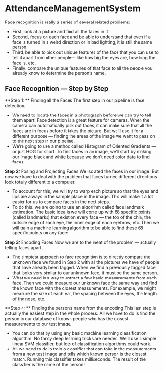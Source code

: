 # AttendanceManagementSystem
       
Face recognition is really a series of several related problems:
-	First, look at a picture and find all the faces in it
-	Second, focus on each face and be able to understand that even if a face is turned in a weird direction or in bad lighting, it is still the same person.
-	Third, be able to pick out unique features of the face that you can use to tell it apart from other people— like how big the eyes are, how long the face is, etc.
-	Finally, compare the unique features of that face to all the people you already know to determine the person’s name.


## Face Recognition — Step by Step
  **Step 1: ** Finding all the Faces
    The first step in our pipeline is face detection. 
-	We need to locate the faces in a photograph before we can try to tell them apart! Face detection is a great feature for cameras. When the camera can automatically pick out faces, it can make sure that all the faces are in focus before it takes the picture. But we’ll use it for a different purpose — finding the areas of the image we want to pass on to the next step in our pipeline.
-	 We’re going to use a method called Histogram of Oriented Gradients — or just HOG for short.  To find faces in an image, we’ll start by making our image black and white because we don’t need color data to find faces:

  **Step 2:** Posing and Projecting Faces
We isolated the faces in our image. But now we have to deal with the problem that faces turned different directions look totally different to a computer.
-	To account for this, we will try to warp each picture so that the eyes and lips are always in the sample place in the image. This will make it a lot easier for us to compare faces in the next steps.
-	To do this, we are going to use an algorithm called face landmark estimation. The basic idea is we will come up with 68 specific points (called landmarks) that exist on every face — the top of the chin, the outside edge of each eye, the inner edge of each eyebrow, etc. Then we will train a machine learning algorithm to be able to find these 68 specific points on any face:

 


**Step 3:** Encoding Faces
    Now we are to the meat of the problem — actually telling faces apart. 
-	The simplest approach to face recognition is to directly compare the unknown face we found in Step 2 with all the pictures we have of people that have already been tagged. When we find a previously tagged face that looks very similar to our unknown face, it must be the same person. 
-	What we need is a way to extract a few basic measurements from each face. Then we could measure our unknown face the same way and find the known face with the closest measurements. For example, we might measure the size of each ear, the spacing between the eyes, the length of the nose, etc. 

  **Step 4: ** Finding the person’s name from the encoding
  This last step is actually the easiest step in the whole process. All we have to do is find the person in our database of known people who has the closest measurements to our test image.
-	You can do that by using any basic machine learning classification algorithm. No fancy deep learning tricks are needed. We’ll use a simple linear SVM classifier, but lots of classification algorithms could work.
-	All we need to do is train a classifier that can take in the measurements from a new test image and tells which known person is the closest match. Running this classifier takes milliseconds. The result of the classifier is the name of the person!

